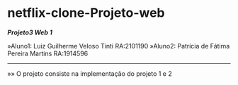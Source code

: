 # netflix-clone-Projeto-web

***Projeto3 Web 1***

»Aluno1: Luiz Guilherme Veloso Tinti RA:2101190
»Aluno2: Patrícia de Fátima Pereira Martins RA:1914596


********************************************


»» O projeto consiste na implementação do projeto 1 e 2 
